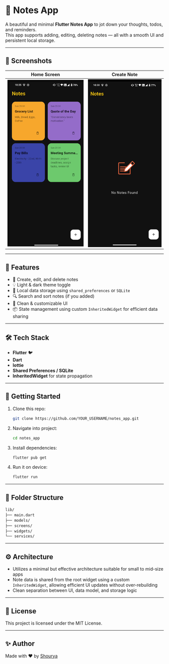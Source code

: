 # 📝 Notes App

A beautiful and minimal **Flutter Notes App** to jot down your thoughts, todos, and reminders.  
This app supports adding, editing, deleting notes — all with a smooth UI and persistent local storage.

---

## 📸 Screenshots

| Home Screen | Create Note |
|-------------|-------------|
| ![Home](assets/screenshots/demo.png) | ![Create](assets/screenshots/emptyScreen.png) |


---

## 🚀 Features

- 🧠 Create, edit, and delete notes
- 💡 Light & dark theme toggle
- 💾 Local data storage using `shared_preferences` or `SQLite`
- 🔍 Search and sort notes (if you added)
- 🎨 Clean & customizable UI
- 📦 State management using custom `InheritedWidget` for efficient data sharing

---

## 🛠️ Tech Stack

- **Flutter** 🐦
- **Dart**
- **lottie**
- **Shared Preferences / SQLite**
- **InheritedWidget** for state propagation

---

## 🧪 Getting Started

1. Clone this repo:
   ```bash
   git clone https://github.com/YOUR_USERNAME/notes_app.git
   ```

2. Navigate into project:
   ```bash
   cd notes_app
   ```

3. Install dependencies:
   ```bash
   flutter pub get
   ```

4. Run it on device:
   ```bash
   flutter run
   ```

---

## 📂 Folder Structure 

```bash
lib/
├── main.dart
├── models/
├── screens/
├── widgets/
└── services/
```

---

## ⚙️ Architecture

- Utilizes a minimal but effective architecture suitable for small to mid-size apps
- Note data is shared from the root widget using a custom `InheritedWidget`, allowing efficient UI updates without over-rebuilding
- Clean separation between UI, data model, and storage logic

---

## 📄 License

This project is licensed under the MIT License.

---

## ✨ Author

Made with ❤️ by [Shourya](https://github.com/shourya13x)
